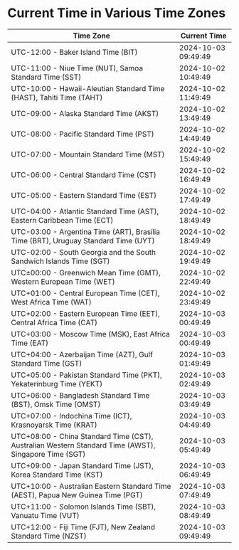 # Current Time in Various Time Zones

| Time Zone | Current Time |
|-----------|--------------|
| UTC-12:00 - Baker Island Time (BIT) | 2024-10-03 09:49:49 |
| UTC-11:00 - Niue Time (NUT), Samoa Standard Time (SST) | 2024-10-02 10:49:49 |
| UTC-10:00 - Hawaii-Aleutian Standard Time (HAST), Tahiti Time (TAHT) | 2024-10-02 11:49:49 |
| UTC-09:00 - Alaska Standard Time (AKST) | 2024-10-02 13:49:49 |
| UTC-08:00 - Pacific Standard Time (PST) | 2024-10-02 14:49:49 |
| UTC-07:00 - Mountain Standard Time (MST) | 2024-10-02 15:49:49 |
| UTC-06:00 - Central Standard Time (CST) | 2024-10-02 16:49:49 |
| UTC-05:00 - Eastern Standard Time (EST) | 2024-10-02 17:49:49 |
| UTC-04:00 - Atlantic Standard Time (AST), Eastern Caribbean Time (ECT) | 2024-10-02 18:49:49 |
| UTC-03:00 - Argentina Time (ART), Brasília Time (BRT), Uruguay Standard Time (UYT) | 2024-10-02 18:49:49 |
| UTC-02:00 - South Georgia and the South Sandwich Islands Time (SGT) | 2024-10-02 19:49:49 |
| UTC±00:00 - Greenwich Mean Time (GMT), Western European Time (WET) | 2024-10-02 22:49:49 |
| UTC+01:00 - Central European Time (CET), West Africa Time (WAT) | 2024-10-02 23:49:49 |
| UTC+02:00 - Eastern European Time (EET), Central Africa Time (CAT) | 2024-10-03 00:49:49 |
| UTC+03:00 - Moscow Time (MSK), East Africa Time (EAT) | 2024-10-03 00:49:49 |
| UTC+04:00 - Azerbaijan Time (AZT), Gulf Standard Time (GST) | 2024-10-03 01:49:49 |
| UTC+05:00 - Pakistan Standard Time (PKT), Yekaterinburg Time (YEKT) | 2024-10-03 02:49:49 |
| UTC+06:00 - Bangladesh Standard Time (BST), Omsk Time (OMST) | 2024-10-03 03:49:49 |
| UTC+07:00 - Indochina Time (ICT), Krasnoyarsk Time (KRAT) | 2024-10-03 04:49:49 |
| UTC+08:00 - China Standard Time (CST), Australian Western Standard Time (AWST), Singapore Time (SGT) | 2024-10-03 05:49:49 |
| UTC+09:00 - Japan Standard Time (JST), Korea Standard Time (KST) | 2024-10-03 06:49:49 |
| UTC+10:00 - Australian Eastern Standard Time (AEST), Papua New Guinea Time (PGT) | 2024-10-03 07:49:49 |
| UTC+11:00 - Solomon Islands Time (SBT), Vanuatu Time (VUT) | 2024-10-03 08:49:49 |
| UTC+12:00 - Fiji Time (FJT), New Zealand Standard Time (NZST) | 2024-10-03 09:49:49 |
